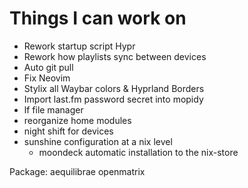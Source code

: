 # Things I can work on

- Rework startup script Hypr
- Rework how playlists sync between devices
- Auto git pull
- Fix Neovim
- Stylix all Waybar colors & Hyprland Borders
- Import last.fm password secret into mopidy
- lf file manager
- reorganize home modules
- night shift for devices
- sunshine configuration at a nix level
  - moondeck automatic installation to the nix-store

Package: aequilibrae openmatrix